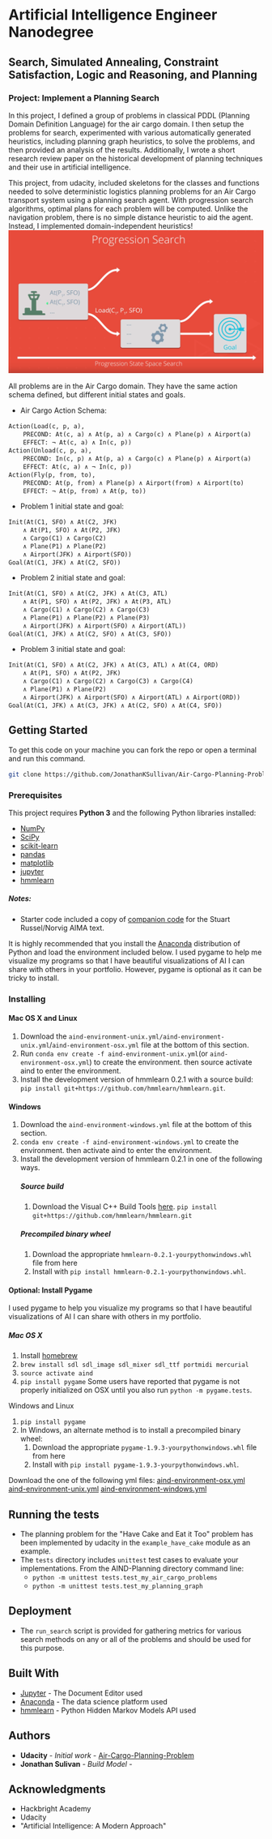 # Artificial Intelligence Engineer Nanodegree
## Search, Simulated Annealing, Constraint Satisfaction, Logic and Reasoning, and Planning
### Project: Implement a Planning Search
In this project, I defined a group of problems in classical PDDL (Planning Domain Definition Language) for the air cargo domain. I then setup the problems for search, experimented with various automatically generated heuristics, including planning graph heuristics, to solve the problems, and then provided an analysis of the results. Additionally, I wrote a short research review paper on the historical development of planning techniques and their use in artificial intelligence.

This project, from udacity, included skeletons for the classes and functions needed to solve deterministic logistics planning problems for an Air Cargo transport system using a planning search agent. With progression search algorithms, optimal plans for each problem will be computed.  Unlike the navigation problem, there is no simple distance heuristic to aid the agent. Instead, I implemented domain-independent heuristics!
![Progression air cargo search](images/Progression.PNG)

All problems are in the Air Cargo domain.  They have the same action schema defined, but different initial states and goals.

- Air Cargo Action Schema:
```
Action(Load(c, p, a),
	PRECOND: At(c, a) ∧ At(p, a) ∧ Cargo(c) ∧ Plane(p) ∧ Airport(a)
	EFFECT: ¬ At(c, a) ∧ In(c, p))
Action(Unload(c, p, a),
	PRECOND: In(c, p) ∧ At(p, a) ∧ Cargo(c) ∧ Plane(p) ∧ Airport(a)
	EFFECT: At(c, a) ∧ ¬ In(c, p))
Action(Fly(p, from, to),
	PRECOND: At(p, from) ∧ Plane(p) ∧ Airport(from) ∧ Airport(to)
	EFFECT: ¬ At(p, from) ∧ At(p, to))
```

- Problem 1 initial state and goal:
```
Init(At(C1, SFO) ∧ At(C2, JFK) 
	∧ At(P1, SFO) ∧ At(P2, JFK) 
	∧ Cargo(C1) ∧ Cargo(C2) 
	∧ Plane(P1) ∧ Plane(P2)
	∧ Airport(JFK) ∧ Airport(SFO))
Goal(At(C1, JFK) ∧ At(C2, SFO))
```
- Problem 2 initial state and goal:
```
Init(At(C1, SFO) ∧ At(C2, JFK) ∧ At(C3, ATL) 
	∧ At(P1, SFO) ∧ At(P2, JFK) ∧ At(P3, ATL) 
	∧ Cargo(C1) ∧ Cargo(C2) ∧ Cargo(C3)
	∧ Plane(P1) ∧ Plane(P2) ∧ Plane(P3)
	∧ Airport(JFK) ∧ Airport(SFO) ∧ Airport(ATL))
Goal(At(C1, JFK) ∧ At(C2, SFO) ∧ At(C3, SFO))
```
- Problem 3 initial state and goal:
```
Init(At(C1, SFO) ∧ At(C2, JFK) ∧ At(C3, ATL) ∧ At(C4, ORD) 
	∧ At(P1, SFO) ∧ At(P2, JFK) 
	∧ Cargo(C1) ∧ Cargo(C2) ∧ Cargo(C3) ∧ Cargo(C4)
	∧ Plane(P1) ∧ Plane(P2)
	∧ Airport(JFK) ∧ Airport(SFO) ∧ Airport(ATL) ∧ Airport(ORD))
Goal(At(C1, JFK) ∧ At(C3, JFK) ∧ At(C2, SFO) ∧ At(C4, SFO))
```

## Getting Started

To get this code on your machine you can fork the repo or open a terminal and run this command.
```sh
git clone https://github.com/JonathanKSullivan/Air-Cargo-Planning-Problem
```

### Prerequisites

This project requires **Python 3** and the following Python libraries installed:

- [NumPy](http://www.numpy.org/)
- [SciPy](https://www.scipy.org/)
- [scikit-learn](http://scikit-learn.org/0.17/install.html)
- [pandas](http://pandas.pydata.org/)
- [matplotlib](http://matplotlib.org/)
- [jupyter](http://ipython.org/notebook.html)
- [hmmlearn](http://hmmlearn.readthedocs.io/en/latest/)

##### Notes: 

- Starter code included a copy of [companion code](https://github.com/aimacode) for the Stuart Russel/Norvig AIMA text.  

It is highly recommended that you install the [Anaconda](http://continuum.io/downloads) distribution of Python and load the environment included below.
I used pygame to help me visualize my programs so that I have beautiful visualizations of AI I can share with others in your portfolio. However, pygame is optional as it can be tricky to install. 

### Installing
#### Mac OS X and Linux
1. Download the `aind-environment-unix.yml/aind-environment-unix.yml`/`aind-environment-osx.yml` file at the bottom of this section.
2. Run `conda env create -f aind-environment-unix.yml`(or `aind-environment-osx.yml`) to create the environment.
then source activate aind to enter the environment.
3. Install the development version of hmmlearn 0.2.1 with a source build: `pip install git+https://github.com/hmmlearn/hmmlearn.git`. 

#### Windows
1. Download the `aind-environment-windows.yml` file at the bottom of this section.
2. `conda env create -f aind-environment-windows.yml` to create the environment.
then activate aind to enter the environment.
3. Install the development version of hmmlearn 0.2.1 in one of the following ways. 
    ##### Source build
    1. Download the Visual C++ Build Tools [here](http://landinghub.visualstudio.com/visual-cpp-build-tools).
    `pip install git+https://github.com/hmmlearn/hmmlearn.git`
    ##### Precompiled binary wheel
    1. Download the appropriate `hmmlearn-0.2.1-yourpythonwindows.whl` file from here
    2. Install with `pip install hmmlearn-0.2.1-yourpythonwindows.whl`.

#### Optional: Install Pygame
I used pygame to help you visualize my programs so that I have beautiful visualizations of AI I can share with others in my portfolio. 
##### Mac OS X
1. Install [homebrew](http://brew.sh/)
2. `brew install sdl sdl_image sdl_mixer sdl_ttf portmidi mercurial`
3. `source activate aind`
4. `pip install pygame`
Some users have reported that pygame is not properly initialized on OSX until you also run `python -m pygame.tests`.

Windows and Linux
1. `pip install pygame`
2. In Windows, an alternate method is to install a precompiled binary wheel:
    1. Download the appropriate `pygame-1.9.3-yourpythonwindows.whl` file from here
    2. Install with `pip install pygame-1.9.3-yourpythonwindows.whl`.


Download the one of the following yml files:
[aind-environment-osx.yml](https://d17h27t6h515a5.cloudfront.net/topher/2017/April/58ee7e68_aind-environment-macos/aind-environment-macos.yml)
[aind-environment-unix.yml](https://d17h27t6h515a5.cloudfront.net/topher/2017/April/58ee7eff_aind-environment-unix/aind-environment-unix.yml)
[aind-environment-windows.yml](https://d17h27t6h515a5.cloudfront.net/topher/2017/April/58ee7f6c_aind-environment-windows/aind-environment-windows.yml)

## Running the tests

- The planning problem for the "Have Cake and Eat it Too" problem  has been implemented by udacity in the `example_have_cake` module as an example.
- The `tests` directory includes `unittest` test cases to evaluate your implementations. From the AIND-Planning directory command line:
    - `python -m unittest tests.test_my_air_cargo_problems`
    - `python -m unittest tests.test_my_planning_graph`

## Deployment
- The `run_search` script is provided for gathering metrics for various search methods on any or all of the problems and should be used for this purpose.

## Built With

* [Jupyter](http://www.http://jupyter.org/) - The Document Editor used
* [Anaconda](https://www.continuum.io/downloads) - The data science platform used
* [hmmlearn](https://github.com/hmmlearn/hmmlearn) - Python Hidden Markov Models API used 

## Authors
* **Udacity** - *Initial work* - [Air-Cargo-Planning-Problem](https://github.com/JonathanKSullivan/Air-Cargo-Planning-Problem)
* **Jonathan Sulivan** - *Build Model* -

## Acknowledgments
* Hackbright Academy
* Udacity
* "Artificial Intelligence: A Modern Approach" 

